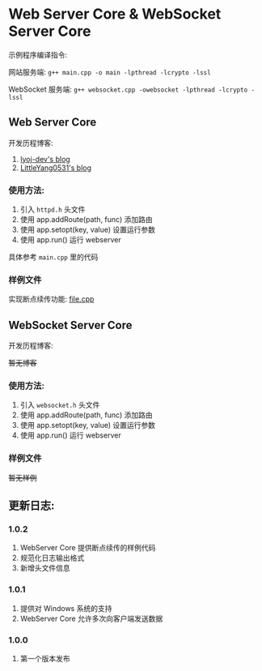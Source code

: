 # Web Server Core & WebSocket Server Core

示例程序编译指令: 

网站服务端: `g++ main.cpp -o main -lpthread -lcrypto -lssl`

WebSocket 服务端: `g++ websocket.cpp -owebsocket -lpthread -lcrypto -lssl`

## Web Server Core

开发历程博客: 

1. [lyoj-dev's blog](https://blog.lyoj.ml/archives/5/)
2. [LittleYang0531's blog](https://blog.littleyang.ml/#/post/35)

### 使用方法:

1. 引入 `httpd.h` 头文件
2. 使用 app.addRoute(path, func) 添加路由
3. 使用 app.setopt(key, value) 设置运行参数
4. 使用 app.run() 运行 webserver

具体参考 `main.cpp` 里的代码

### 样例文件

实现断点续传功能: [file.cpp](https://github.com/lyoj-dev/webserver/blob/main/example/webserver/file.cpp)

## WebSocket Server Core

开发历程博客: 

~~暂无博客~~

### 使用方法:

1. 引入 `websocket.h` 头文件
2. 使用 app.addRoute(path, func) 添加路由
3. 使用 app.setopt(key, value) 设置运行参数
4. 使用 app.run() 运行 webserver

### 样例文件

~~暂无样例~~

## 更新日志: 

### 1.0.2

1. WebServer Core 提供断点续传的样例代码
2. 规范化日志输出格式
3. 新增头文件信息

### 1.0.1

1. 提供对 Windows 系统的支持
2. WebServer Core 允许多次向客户端发送数据

### 1.0.0

1. 第一个版本发布